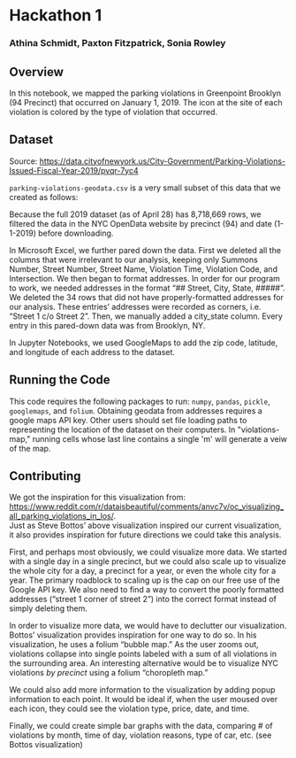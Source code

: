 # Hackathon 1
### Athina Schmidt, Paxton Fitzpatrick, Sonia Rowley

## Overview

In this notebook, we mapped the parking violations in Greenpoint Brooklyn (94 Precinct) that occurred on January 1, 2019. The icon at the site of each violation is colored by the type of violation that occurred. 

## Dataset

Source: https://data.cityofnewyork.us/City-Government/Parking-Violations-Issued-Fiscal-Year-2019/pvqr-7yc4

`parking-violations-geodata.csv` is a very small subset of this data that we created as follows:

Because the full 2019 dataset (as of April 28) has 8,718,669 rows, we filtered the data in the NYC OpenData website by precinct (94) and date (1-1-2019) before downloading.

In Microsoft Excel, we further pared down the data. First we deleted all the columns that were irrelevant to our analysis, keeping only Summons Number, Street Number, Street Name, Violation Time, Violation Code, and Intersection. We then began to format addresses. In order for our program to work, we needed addresses in the format “## Street, City, State, #####”. We deleted the 34 rows that did not have properly-formatted addresses for our analysis. These entries’ addresses were recorded as corners, i.e. “Street 1 c/o Street 2”. Then, we manually added a city_state column. Every entry in this pared-down data was from Brooklyn, NY.

In Jupyter Notebooks, we used GoogleMaps to add the zip code, latitude, and longitude of each address to the dataset.

## Running the Code
This code requires the following packages to run: `numpy`, `pandas`, `pickle`, `googlemaps`, and `folium`. Obtaining geodata from addresses requires a google maps API key. 
Other users should set file loading paths to representing the location of the dataset on their computers. 
In "violations-map," running cells whose last line contains a single 'm' will generate a veiw of the map.

## Contributing

We got the inspiration for this visualization from: https://www.reddit.com/r/dataisbeautiful/comments/anvc7v/oc_visualizing_all_parking_violations_in_los/.  
Just as Steve Bottos’ above visualization inspired our current visualization, it also provides inspiration for future directions we could take this analysis. 

First, and perhaps most obviously, we could visualize more data. We started with a single day in a single precinct, but we could also scale up to visualize the whole city for a day, a precinct for a year, or even the whole city for a year. The primary roadblock to scaling up is the cap on our free use of the Google API key. We also need to find a way to convert the poorly formatted addresses (“street 1 corner of street 2”) into the correct format instead of simply deleting them.

In order to visualize more data, we would have to declutter our visualization. Bottos’ visualization provides inspiration for one way to do so. In his visualization, he uses a folium “bubble map.” As the user zooms out, violations collapse into single points labeled with a sum of all violations in the surrounding area. An interesting alternative would be to visualize NYC violations _by precinct_ using a folium “choropleth map.”

We could also add more information to the visualization by adding popup information to each point. It would be ideal if, when the user moused over each icon, they could see the violation type, price, date, and time. 

Finally, we could create simple bar graphs with the data, comparing # of violations by month, time of day, violation reasons, type of car, etc. (see Bottos visualization)
